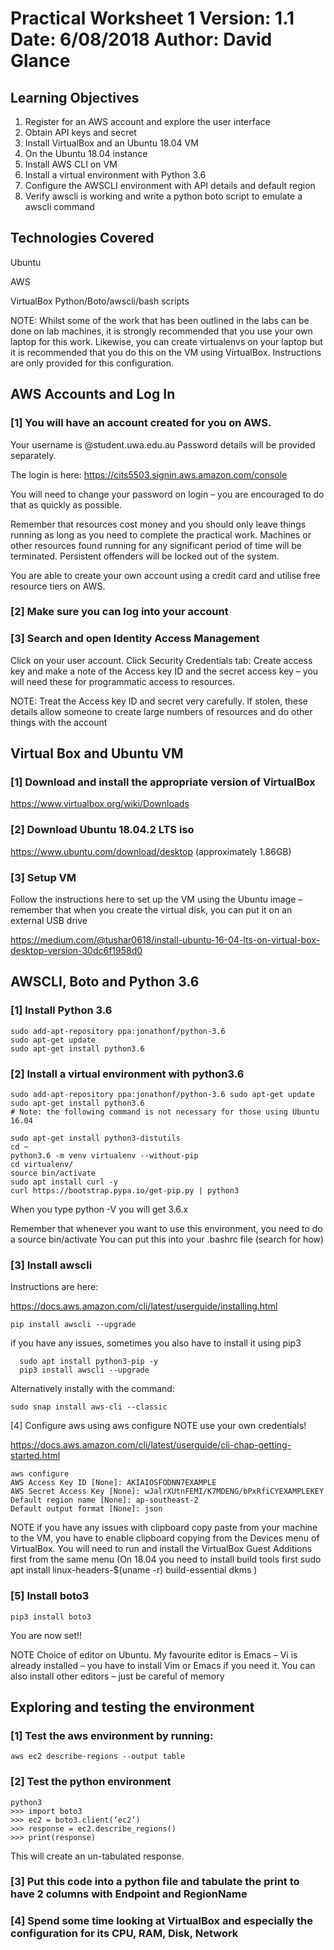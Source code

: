 # Practical Worksheet 1 Version: 1.1 Date: 6/08/2018 Author: David Glance

## Learning Objectives

1. Register for an AWS account and explore the user interface
1. Obtain API keys and secret
1. Install VirtualBox and an Ubuntu 18.04 VM
1. On the Ubuntu 18.04 instance
1. Install AWS CLI on VM
1. Install a virtual environment with Python 3.6
1. Configure the AWSCLI environment with API details and default region
1. Verify awscli is working and write a python boto script to emulate a awscli command

## Technologies Covered

Ubuntu

AWS

VirtualBox Python/Boto/awscli/bash scripts

NOTE: Whilst some of the work that has been outlined in the labs can be done on lab machines, it is strongly recommended that you use your own laptop for this work. Likewise, you can create virtualenvs on your laptop but it is recommended that you do this on the VM using VirtualBox. Instructions are only provided for this configuration.

## AWS Accounts and Log In
### [1] You will have an account created for you on AWS.

Your username is <student number>@student.uwa.edu.au Password details will be provided separately.

The login is here: https://cits5503.signin.aws.amazon.com/console

You will need to change your password on login – you are encouraged to do that as quickly as possible.

Remember that resources cost money and you should only leave things running as long as you need to complete the practical work. Machines or other resources found running for any significant period of time will be terminated. Persistent offenders will be locked out of the system.

You are able to create your own account using a credit card and utilise free resource tiers on AWS.

### [2] Make sure you can log into your account
### [3] Search and open Identity Access Management

Click on your user account. Click Security Credentials tab: Create access key and make a note of the Access key ID and the secret access key – you will need these for programmatic access to resources.

NOTE: Treat the Access key ID and secret very carefully. If stolen, these details allow someone to create large numbers of resources and do other things with the account

## Virtual Box and Ubuntu VM

### [1] Download and install the appropriate version of VirtualBox

https://www.virtualbox.org/wiki/Downloads

### [2] Download Ubuntu 18.04.2 LTS iso

https://www.ubuntu.com/download/desktop (approximately 1.86GB)

### [3] Setup VM

Follow the instructions here to set up the VM using the Ubuntu image – remember that when you create the virtual disk, you can put it on an external USB drive

https://medium.com/@tushar0618/install-ubuntu-16-04-lts-on-virtual-box-desktop-version-30dc6f1958d0

## AWSCLI, Boto and Python 3.6

### [1] Install Python 3.6

```
sudo add-apt-repository ppa:jonathonf/python-3.6
sudo apt-get update
sudo apt-get install python3.6
```

### [2] Install a virtual environment with python3.6

```
sudo add-apt-repository ppa:jonathonf/python-3.6 sudo apt-get update
sudo apt-get install python3.6
# Note: the following command is not necessary for those using Ubuntu 16.04

sudo apt-get install python3-distutils
cd ~
python3.6 -m venv virtualenv --without-pip
cd virtualenv/
source bin/activate
sudo apt install curl -y
curl https://bootstrap.pypa.io/get-pip.py | python3
```

When you type python -V you will get 3.6.x

Remember that whenever you want to use this environment, you need to do a source bin/activate
You can put this into your .bashrc file (search for how)

### [3] Install awscli

Instructions are here:

https://docs.aws.amazon.com/cli/latest/userguide/installing.html

```
pip install awscli --upgrade
```

if you have any issues, sometimes you also have to install it using pip3

```
  sudo apt install python3-pip -y
  pip3 install awscli --upgrade
```

Alternatively instally with the command:

```
sudo snap install aws-cli --classic
```

[4] Configure aws using aws configure NOTE use your own credentials!

https://docs.aws.amazon.com/cli/latest/userguide/cli-chap-getting-started.html

```
aws configure
AWS Access Key ID [None]: AKIAIOSFODNN7EXAMPLE
AWS Secret Access Key [None]: wJalrXUtnFEMI/K7MDENG/bPxRfiCYEXAMPLEKEY
Default region name [None]: ap-southeast-2
Default output format [None]: json
```

NOTE if you have any issues with clipboard copy paste from your machine to the VM, you have to enable clipboard copying from the Devices menu of VirtualBox. You will need to run and install the VirtualBox Guest Additions first from the same menu (On 18.04 you need to install build tools first sudo apt install linux-headers-$(uname -r) build-essential dkms
)

### [5] Install boto3

```
pip3 install boto3
```

You are now set!!

NOTE Choice of editor on Ubuntu. My favourite editor is Emacs – Vi is already installed – you have to install Vim or Emacs if you need it. You can also install other editors – just be careful of memory

## Exploring and testing the environment
### [1] Test the aws environment by running:

```
aws ec2 describe-regions --output table
```

### [2] Test the python environment

```
python3
>>> import boto3
>>> ec2 = boto3.client(‘ec2’)
>>> response = ec2.describe_regions()
>>> print(response)
```

This will create an un-tabulated response.

### [3] Put this code into a python file and tabulate the print to have 2 columns with Endpoint and RegionName

### [4] Spend some time looking at VirtualBox and especially the configuration for its CPU, RAM, Disk, Network
